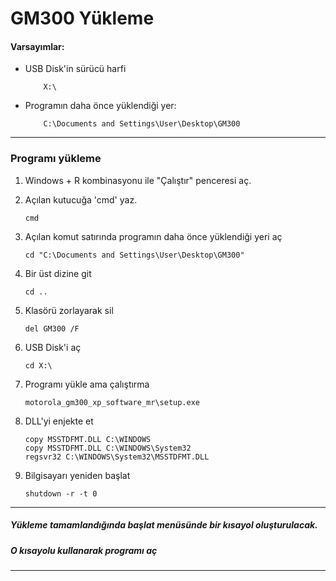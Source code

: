 # GM300 Yükleme

#### Varsayımlar:

* USB Disk'in sürücü harfi
    ```
        X:\
    ```
* Programın daha önce yüklendiği yer:
    ```
        C:\Documents and Settings\User\Desktop\GM300 
    ```

---


### Programı yükleme

1. Windows + R kombinasyonu ile "Çalıştır" penceresi aç.
2. Açılan kutucuğa 'cmd' yaz.

    ```
    cmd
    ```
3. Açılan komut satırında programın daha önce yüklendiği yeri aç
    ```
    cd "C:\Documents and Settings\User\Desktop\GM300"
    ```
4. Bir üst dizine git
    ```
    cd ..
    ```
5. Klasörü zorlayarak sil
    ```
    del GM300 /F
    ```

6. USB Disk'i aç
    ```
    cd X:\
    ```
8. Programı yükle ama çalıştırma 
    ```
    motorola_gm300_xp_software_mr\setup.exe
    ```
7. DLL'yi enjekte et
    ```
    copy MSSTDFMT.DLL C:\WINDOWS
    copy MSSTDFMT.DLL C:\WINDOWS\System32
    regsvr32 C:\WINDOWS\System32\MSSTDFMT.DLL
    ```
9. Bilgisayarı yeniden başlat
    ```
    shutdown -r -t 0
    ```

------
##### Yükleme tamamlandığında başlat menüsünde bir kısayol oluşturulacak.
##### O kısayolu kullanarak programı aç
------
